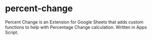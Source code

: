 # percent-change

Percent Change is an Extension for Google Sheets that adds custom functions to help with Percentage Change calculation.
Written in Apps Script.
